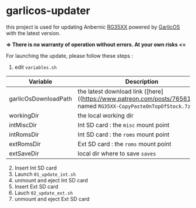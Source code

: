 # garlicos-updater

this project is used for updating Anbernic [RG35XX](https://anbernic.com/fr/products/rg35xx) powered by [GarlicOS](https://www.patreon.com/posts/76561333) with the latest version.

**=> There is no warranty of operation without errors. At your own risks <=**


For launching the update, please follow these steps :
1. edit `variables.sh` 

| Variable | Description |
| --- | --- |
| garlicOsDownloadPath | the latest download link ([here]((https://www.patreon.com/posts/76561333), named `RG35XX-CopyPasteOnTopOfStock.7z`)|
| workingDir | the local working dir |
| intMiscDir | Int SD card : the `misc` mount point
| intRomsDir | Int SD card : the `roms` mount point
| extRomsDir | Ext SD card : the `roms` mount point
| extSaveDir | local dir where to save `saves`
2. Insert Int SD card
3. Launch `01_update_int.sh`
4. unmount and eject Int SD card
5. Insert Ext SD card
6. Lauch `02_update_ext.sh`
7. unmount and eject Ext SD card
